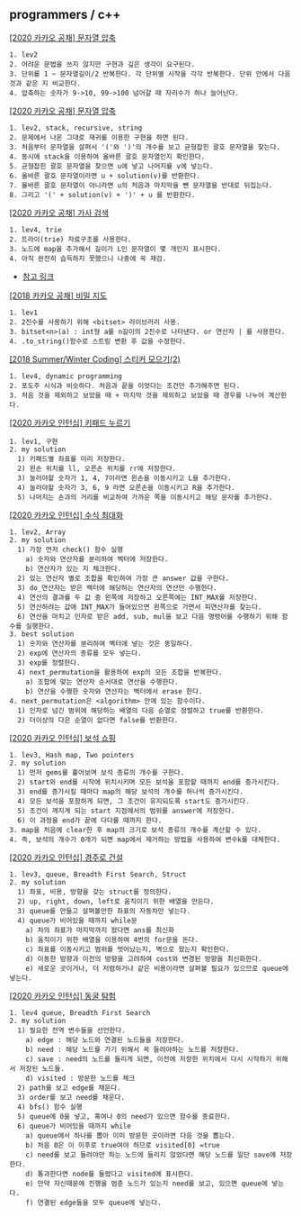 programmers / c++
------------------

[[2020 카카오 공채] 문자열 압축](https://programmers.co.kr/learn/courses/30/lessons/60057#)

```
1. lev2
2. 어려운 문법을 쓰지 않지만 구현과 깊은 생각이 요구된다.
3. 단위를 1 ~ 문자열길이/2 반복한다. 각 단위별 시작을 각각 반복한다. 단위 안에서 다음 것과 같은 지 비교한다.
4. 압축하는 숫자가 9->10, 99->100 넘어갈 때 자리수가 하나 늘어난다.
```

[[2020 카카오 공채] 문자열 압축](https://programmers.co.kr/learn/courses/30/lessons/60057#)

```
1. lev2, stack, recursive, string
2. 문제에서 나온 그대로 재귀를 이용한 구현을 하면 된다.
3. 처음부터 문자열을 살펴서 '('와 ')'의 개수를 보고 균형잡힌 괄호 문자열을 찾는다.
4. 동시에 stack을 이용하여 올바른 괄호 문자열인지 확인한다.
5. 균형잡힌 괄호 문자열을 찾으면 u에 넣고 나머지를 v에 넣는다.
6. 올바른 괄호 문자열이라면 u + solution(v)를 반환한다.
7. 올바른 괄호 문자열이 아니라면 u의 처음과 마지막을 뺀 문자열을 반대로 뒤집는다.
8. 그리고 '(' + solution(v) + ')' + u 를 반환한다.
```

[[2020 카카오 공채] 가사 검색](https://programmers.co.kr/learn/courses/30/lessons/60060)

```
1. lev4, trie
2. 트라이(trie) 자료구조를 사용한다.
3. 노드에 map을 추가해서 길이가 L인 문자열이 몇 개인지 표시한다.
4. 아직 완전히 습득하지 못했으니 나중에 꼭 재검.
```
- [참고 링크](https://yomyom0824.tistory.com/m/58?category=1040570)



[[2018 카카오 공채] 비밀 지도](https://programmers.co.kr/learn/courses/30/lessons/17681)

```
1. lev1
2. 2진수를 사용하기 위해 <bitset> 라이브러리 사용.
3. bitset<n>(a) : int형 a를 n길이의 2진수로 나타낸다. or 연산자 | 를 사용한다.
4. .to_string()함수로 스트링 변환 후 값을 수정한다.
```

[[2018 Summer/Winter Coding] 스티커 모으기(2)](https://programmers.co.kr/learn/courses/30/lessons/12971)

```
1. lev4, dynamic programming
2. 포도주 시식과 비슷하다. 처음과 끝을 이엇다는 조건만 추가해주면 된다.
3. 처음 것을 제외하고 보았을 때 + 마지막 것을 제외하고 보았을 때 경우를 나누어 계산한다.
```

[[2020 카카오 인턴십] 키패드 누르기](https://programmers.co.kr/learn/courses/30/lessons/67256)

```
1. lev1, 구현
2. my solution
  1) 키패드별 좌표를 미리 저장한다.
  2) 왼손 위치를 ll, 오른손 위치를 rr에 저장한다.
  3) 눌러야할 숫자가 1, 4, 7이라면 왼손을 이동시키고 L을 추가한다.
  4) 눌러야할 숫자가 3, 6, 9 라면 오른손을 이동시키고 R을 추가한다.
  5) 나머지는 손과의 거리를 비교하여 가까운 쪽을 이동시키고 해당 문자를 추가한다.
```

[[2020 카카오 인턴십] 수식 최대화](https://programmers.co.kr/learn/courses/30/lessons/67257)

```
1. lev2, Array
2. my solution
  1) 가장 먼저 check() 함수 실행
    a) 숫자와 연산자를 분리하여 벡터에 저장한다.
    b) 연산자가 있는 지 체크한다.
  2) 있는 연산자 별로 조합을 확인하여 가장 큰 answer 값을 구한다.
  3) do_연산자는 받은 벡터에 해당하는 연산자의 연산만 수행한다.
  4) 연산의 결과를 두 값 중 왼쪽에 저장하고 오른쪽에는 INT_MAX를 저장한다.
  5) 연산하려는 값에 INT_MAX가 들어있으면 왼쪽으로 가면서 피연산자를 찾는다.
  6) 연산을 마치고 인자로 받은 add, sub, mul을 보고 다음 명령어를 수행하기 위해 함수를 실행한다.
3. best solution
  1) 숫자와 연산자를 분리하여 벡터에 넣는 것은 동일하다.
  2) exp에 연산자의 종류를 모두 넣는다.
  3) exp를 정렬한다.
  4) next_permutation을 활용하여 exp의 모든 조합을 반복한다.
    a) 조합에 맞는 연산자 순서대로 연산을 수행한다.
    b) 연산을 수행한 숫자와 연산자는 벡터에서 erase 한다.
4. next_permutation은 <algorithm> 안에 있는 함수이다.
  1) 인자로 넘긴 범위에 해당하는 배열의 다음 순열로 정렬하고 true를 반환한다.
  2) 더이상의 다은 순열이 없다면 false를 반환한다.
```

[[2020 카카오 인턴십] 보석 쇼핑](https://programmers.co.kr/learn/courses/30/lessons/67258)

```
1. lev3, Hash map, Two pointers
2. my solution
  1) 먼저 gems를 훑어보며 보석 종류의 개수를 구한다.
  2) start와 end를 시작에 위치시키며 모든 보석을 포함할 때까지 end를 증가시킨다.
  3) end를 증가시킬 때마다 map의 해당 보석의 개수를 하나씩 증가시킨다.
  4) 모든 보석을 포함하게 되면, 그 조건이 유지되도록 start도 증가시킨다.
  5) 조건이 깨지게 되는 start 지점에서의 범위를 answer에 저장한다.
  6) 이 과정을 end가 끝에 다다를 때까지 한다.
3. map을 처음에 clear한 후 map의 크기로 보석 종류의 개수를 계산할 수 있다.
4. 즉, 보석의 개수가 0개가 되면 map에서 제거하는 방법을 사용하여 변수k를 대체한다.
```

[[2020 카카오 인턴십] 경주로 건설](https://programmers.co.kr/learn/courses/30/lessons/67259)

```
1. lev3, queue, Breadth First Search, Struct
2. my solution
  1) 좌표, 비용, 방향을 갖는 struct를 정의한다.
  2) up, right, down, left로 움직이기 위한 배열을 만든다.
  3) queue를 만들고 살펴볼만한 좌표의 자동차만 넣는다.
  4) queue가 비어있을 때까지 while문
    a) 차의 좌표가 마지막까지 왔다면 ans를 최신화
    b) 움직이기 위한 배열을 이용하여 4번의 for문을 돈다.
    c) 좌표를 이동시키고 범위를 벗어났는지, 벽으로 왔는지 확인한다.
    d) 이동한 방향과 이전의 방향을 고려하여 cost와 변경된 방향을 최신화한다.
    e) 새로운 곳이거나, 더 저렴하거나 같은 비용이라면 살펴볼 필요가 있으므로 queue에 넣는다.
```

[[2020 카카오 인턴십] 동굴 탐험](https://programmers.co.kr/learn/courses/30/lessons/67260)

```
1. lev4 queue, Breadth First Search
2. my solution
  1) 필요한 전역 변수들을 선언한다.
    a) edge : 해당 노드와 연결된 노드들을 저장한다.
    b) need : 해당 노드를 가기 위해서 꼭 들려야하는 노드를 저장한다.
    c) save : need의 노드를 들리게 되면, 이전에 저장한 위치에서 다시 시작하기 위해서 저장된 노드들.
    d) visited : 방문한 노드를 체크
  2) path를 보고 edge를 채운다.
  3) order를 보고 need를 채운다.
  4) bfs() 함수 실행
  5) queue에 0을 넣고, 혹여나 0의 need가 있으면 함수를 종료한다.
  6) queue가 비어있을 때까지 while
    a) queue에서 하나를 뽑아 이미 방문한 곳이라면 다음 것을 뽑는다.
    b) 처음 0은 이 이후로 true여야 하므로 visited[0] =true
    c) need를 보고 들려야만 하는 노드에 들리지 않았다면 해당 노드를 일단 save에 저장한다.
    d) 통과한다면 node를 들렸다고 visited에 표시한다.
    e) 만약 자신때문에 진행을 멈춘 노드가 있는지 need를 보고, 있으면 queue에 넣는다.
    f) 연결된 edge들을 모두 queue에 넣는다.
```

